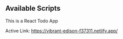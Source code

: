 ## Available Scripts

This is a React Todo App

Active Link: https://vibrant-edison-f37311.netlify.app/
